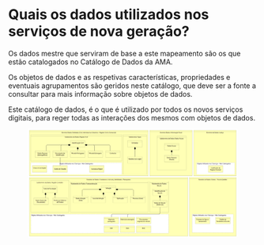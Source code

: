 # Quais os dados utilizados nos serviços de nova geração?

Os dados mestre que serviram de base a este mapeamento são os que estão catalogados no Catálogo de Dados da AMA.

Os objetos de dados e as respetivas características, propriedades e eventuais agrupamentos são geridos neste catálogo, que deve ser a fonte a consultar para mais informação sobre objetos de dados.

Este catálogo de dados, é o que é utilizado por todos os novos serviços digitais, para reger todas as interações dos mesmos com objetos de dados.

<figure><img src="../../.gitbook/assets/CatalogoDados.png" alt=""><figcaption></figcaption></figure>
